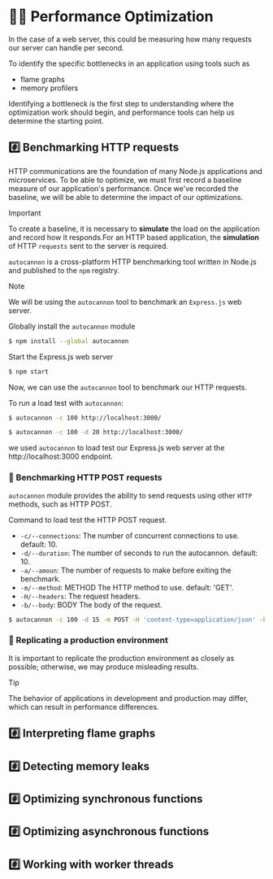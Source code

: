 # 💁‍♂️ Performance Optimization

In the case of a web server, this could be measuring how many requests our server can handle per second.

To identify the specific bottlenecks in an application using tools such as

- flame graphs
- memory profilers

Identifying a bottleneck is the first step to understanding where the optimization work should begin, and performance tools can help us determine the starting point.

## #️⃣ Benchmarking HTTP requests

HTTP communications are the foundation of many Node.js applications and microservices.
To be able to optimize, we must first record a baseline measure of our application's performance. Once we've recorded the baseline, we will be able to determine the impact of our optimizations.

> [!IMPORTANT]
> To create a baseline, it is necessary to **simulate** the load on the application and record how it responds.For an HTTP based application, the **simulation** of HTTP `requests` sent to the server is required.

`autocannon` is a cross-platform HTTP benchmarking tool written in Node.js and published to the `npm` registry.

> [!NOTE]
> We will be using the `autocannon` tool to benchmark an `Express.js` web server.

Globally install the `autocannon` module

```sh
$ npm install --global autocannon
```

Start the Express.js web server

```sh
$ npm start
```

Now, we can use the `autocannon` tool to benchmark our HTTP requests.

To run a load test with `autocannon`:

```sh
$ autocannon -c 100 http://localhost:3000/

$ autocannon -c 100 -d 20 http://localhost:3000/
```

we used `autocannon` to load test our Express.js web server at the http://localhost:3000 endpoint.

### 📝 Benchmarking HTTP POST requests

`autocannon` module provides the ability to send requests using other `HTTP` methods, such as HTTP POST.

Command to load test the HTTP POST request.

- `-c/--connections`: The number of concurrent connections to use. default: 10.
- `-d/--duration`: The number of seconds to run the autocannon. default: 10.
- `-a/--amoun`: The number of requests to make before exiting the benchmark.
- `-m/--method`: METHOD The HTTP method to use. default: 'GET'.
- `-H/--headers`: The request headers.
- `-b/--body`: BODY The body of the request.

```sh
$ autocannon -c 100 -d 15 -m POST -H 'content-type=application/json' -b '{ "hello": "world"}' http://localhost:3000/
```

### 📝  Replicating a production environment

It is important to replicate the production environment as closely as possible; otherwise, we may produce misleading results.

> [!TIP]
> The behavior of applications in development and production may differ, which can result in performance differences.
## #️⃣ Interpreting flame graphs

## #️⃣ Detecting memory leaks

## #️⃣ Optimizing synchronous functions

## #️⃣ Optimizing asynchronous functions

## #️⃣ Working with worker threads
